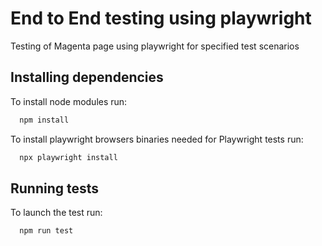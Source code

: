 
# End to End testing using playwright

Testing of Magenta page using playwright for specified test  scenarios



## Installing dependencies

To install node modules run:

```bash
  npm install
```
To install playwright browsers binaries needed for Playwright tests run:
```bash
  npx playwright install
```

## Running tests

To launch the test run:
```bash
  npm run test
```